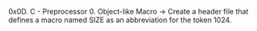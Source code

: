 0x0D. C - Preprocessor
0. Object-like Macro -> Create a header file that defines a macro named SIZE as an abbreviation for the token 1024.
